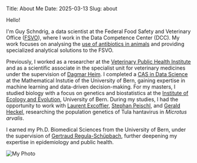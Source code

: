 Title: About Me
Date: 2025-03-13
Slug: about

Hello!

I'm Guy Schndrig, a data scientist at the Federal Food Safety and Veterinary Office ([FSVO](https://www.blv.admin.ch/blv/en/home.html)), where I work in the Data Competence Center (DCC). 
My work focuses on analysing the [use of antibiotics in animals](https://www.blv.admin.ch/blv/de/home/tiere/tierarzneimittel/antibiotika/isabv.html) and providing specialized analytical solutions to the FSVO.

Previously, I worked as a researcher at the [Veterinary Public Health Institute](https://vphi.unibe.ch/) and as a scientific associate in the specialist unit for veterinary medicines under the supervision of [Dagmar Heim](https://www.researchgate.net/profile/Dagmar-Heim). I completed a [CAS in Data Science](https://www.unibe.ch/continuing_education_programs/cas_in_applied_data_science/index_eng.html) at the Mathematical Instutie of the University of Bern, gaining expertise in machine learning and data-driven decision-making. For my masters, I studied biology with a focus on genetics and biostatistics at the [Institute of Ecology and Evolution](https://www.iee.unibe.ch/), University of Bern. During my studies, I had the opportunity to work with [Laurent Excoffier](https://scholar.google.ch/citations?user=VsaRrjsAAAAJ&hl=en), [Stephan Peischl](https://scholar.google.at/citations?user=RwD5PKEAAAAJ&hl=de), and [Gerald Heckel](https://scholar.google.ch/citations?user=Iy385VIAAAAJ&hl=de), researching the population genetics of Tula hantavirus in _Microtus arvalis_. 

I earned my Ph.D. Biomedical Sciences from the University of Bern, under the supervision of [Gertraud Regula-Schüpbach](https://scholar.google.com/citations?user=QJoRL70AAAAJ&hl=en), further deepening my expertise in epidemiology and public health. 

![My Photo](/images/guy_1.png)

